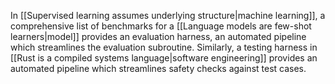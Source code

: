 ---
---

In [[Supervised learning assumes underlying structure|machine learning]], a comprehensive list of benchmarks for a [[Language models are few-shot learners|model]] provides an evaluation harness, an automated pipeline which streamlines the evaluation subroutine. Similarly, a testing harness in [[Rust is a compiled systems language|software engineering]] provides an automated pipeline which streamlines safety checks against test cases. 